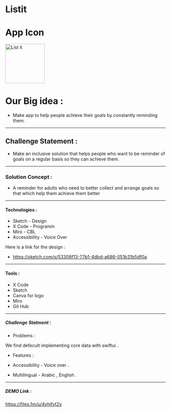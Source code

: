 # Listit
# App Icon

<img width="124" alt="List it" src="https://user-images.githubusercontent.com/107625733/212540057-a2c6e2c7-e295-4ee7-ad38-3ef13ec05a2c.png">


# Our Big idea :

* Make app to help people achieve their goals by constantly reminding them.

---

## Challenge Statement :

* Make an inclusive solution that helps people  who want to be reminder of goals on a regular basis so they can achieve them.

---

### Solution Concept :

* A reminder for adults who need to better collect and arrange goals so that which help them achieve them better

---

#### Technologies :

* Sketch - Design
* X Code - Programin
* Miro - CBL
* Accessibility - Voice Over 

Here is a link for the design :
* https://sketch.com/s/53308f13-77b1-4dbd-a686-051b31b5df0a
---
#### Tools :

* X Code
* Sketch
* Canva for logo
* Miro
* Git Hub
---

##### Challenge Statment :

* Problems :

We find defecult implementing core data with swiftui .

* Features :

* Accessibility - Voice over .
* Multilingual - Arabic , English .
---
##### DEMO Link :



https://files.fm/u/4yhjfyt2y



